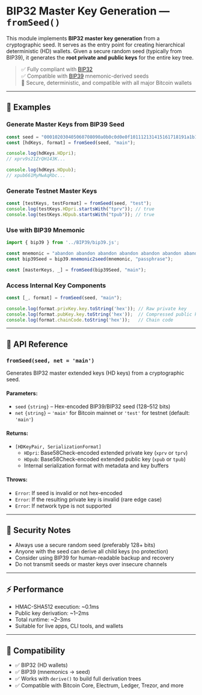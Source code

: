 # BIP32 Master Key Generation — `fromSeed()`

This module implements **BIP32 master key generation** from a cryptographic seed. It serves as the entry point for creating hierarchical deterministic (HD) wallets. Given a secure random seed (typically from BIP39), it generates the **root private and public keys** for the entire key tree.

> ✅ Fully compliant with [BIP32](https://github.com/bitcoin/bips/blob/master/bip-0032.mediawiki)  
> ✅ Compatible with [BIP39](https://github.com/bitcoin/bips/blob/master/bip-0039.mediawiki) mnemonic-derived seeds  
> 🔐 Secure, deterministic, and compatible with all major Bitcoin wallets

---

## 🧪 Examples

### Generate Master Keys from BIP39 Seed
```js
const seed = "000102030405060708090a0b0c0d0e0f101112131415161718191a1b1c1d1e1f";
const [hdKeys, format] = fromSeed(seed, "main");

console.log(hdKeys.HDpri); 
// xprv9s21ZrQH143K...

console.log(hdKeys.HDpub);
// xpub661MyMwAqRbc...
```

### Generate Testnet Master Keys
```js
const [testKeys, testFormat] = fromSeed(seed, "test");
console.log(testKeys.HDpri.startsWith("tprv")); // true
console.log(testKeys.HDpub.startsWith("tpub")); // true
```

### Use with BIP39 Mnemonic
```js
import { bip39 } from '../BIP39/bip39.js';

const mnemonic = "abandon abandon abandon abandon abandon abandon abandon abandon abandon abandon abandon about";
const bip39Seed = bip39.mnemonic2seed(mnemonic, "passphrase");

const [masterKeys, _] = fromSeed(bip39Seed, "main");
```

### Access Internal Key Components
```js
const [_, format] = fromSeed(seed, "main");

console.log(format.privKey.key.toString('hex')); // Raw private key
console.log(format.pubKey.key.toString('hex'));  // Compressed public key
console.log(format.chainCode.toString('hex'));   // Chain code
```

---

## 🧠 API Reference

### `fromSeed(seed, net = 'main')`

Generates BIP32 master extended keys (HD keys) from a cryptographic seed.

#### Parameters:
- `seed` `{string}` – Hex-encoded BIP39/BIP32 seed (128–512 bits)
- `net` `{string}` – `'main'` for Bitcoin mainnet or `'test'` for testnet (default: `'main'`)

#### Returns:
- `[HDKeyPair, SerializationFormat]`
  - `HDpri`: Base58Check-encoded extended private key (`xprv` or `tprv`)
  - `HDpub`: Base58Check-encoded extended public key (`xpub` or `tpub`)
  - Internal serialization format with metadata and key buffers

#### Throws:
- `Error`: If seed is invalid or not hex-encoded
- `Error`: If the resulting private key is invalid (rare edge case)
- `Error`: If network type is not supported

---

## 🔐 Security Notes

- Always use a secure random seed (preferably 128+ bits)
- Anyone with the seed can derive all child keys (no protection)
- Consider using BIP39 for human-readable backup and recovery
- Do not transmit seeds or master keys over insecure channels

---

## ⚡ Performance

- HMAC-SHA512 execution: ~0.1ms  
- Public key derivation: ~1–2ms  
- Total runtime: ~2–3ms  
- Suitable for live apps, CLI tools, and wallets

---

## 🧩 Compatibility

- ✅ BIP32 (HD wallets)
- ✅ BIP39 (mnemonics → seed)
- ✅ Works with `derive()` to build full derivation trees
- ✅ Compatible with Bitcoin Core, Electrum, Ledger, Trezor, and more
